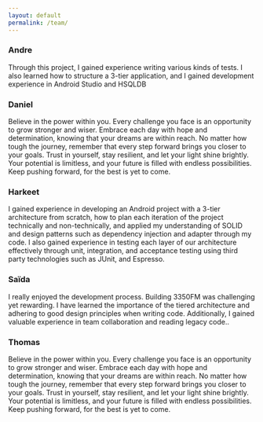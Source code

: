 ```yaml
---
layout: default
permalink: /team/
---
```



<div class="team-container">
  <div class="team-member">
    <div class="team-avatar" style="background-image: url('images/avatar.jpeg');"></div>
    <h3>Andre</h3>
    <p> Through this project, I gained experience writing various kinds of tests. I also learned how to structure a 3-tier application, and I gained development experience in Android Studio and HSQLDB</p>
  </div>
  <div class="team-member">
    <div class="team-avatar" style="background-image: url('images/avatar.jpeg');"></div>
    <h3>Daniel</h3>
    <p>Believe in the power within you. Every challenge you face is an opportunity to grow stronger and wiser. Embrace each day with hope and determination, knowing that your dreams are within reach. No matter how tough the journey, remember that every step forward brings you closer to your goals. Trust in yourself, stay resilient, and let your light shine brightly. Your potential is limitless, and your future is filled with endless possibilities. Keep pushing forward, for the best is yet to come.</p>
  </div>
  <div class="team-member">
    <div class="team-avatar" style="background-image: url('images/avatar.jpeg');"> </div>
    <h3>Harkeet</h3>
    <p>I gained experience in developing an Android project with a 3-tier architecture from scratch, how to plan each iteration of the project technically and non-technically, and applied my understanding of SOLID and design patterns such as dependency injection and adapter through my code. I also gained experience in testing each layer of our architecture effectively through unit, integration, and acceptance testing using third party technologies such as JUnit, and Espresso.</p>
  </div>
  <div class="team-member">
    <div class="team-avatar" style="background-image: url('images/avatar.jpeg');"></div>
    <h3>Saïda</h3>
    <p>I really enjoyed the development process. Building 3350FM was challenging yet rewarding. I have learned the importance of the tiered architecture and adhering to good design principles when writing code. Additionally, I gained valuable experience in team collaboration and reading legacy code..</p>
  </div>
  <div class="team-member">
    <div class="team-avatar" style="background-image: url('images/avatar.jpeg');"></div>
    <h3>Thomas</h3>
    <p>Believe in the power within you. Every challenge you face is an opportunity to grow stronger and wiser. Embrace each day with hope and determination, knowing that your dreams are within reach. No matter how tough the journey, remember that every step forward brings you closer to your goals. Trust in yourself, stay resilient, and let your light shine brightly. Your potential is limitless, and your future is filled with endless possibilities. Keep pushing forward, for the best is yet to come.</p>
  </div>
</div>
